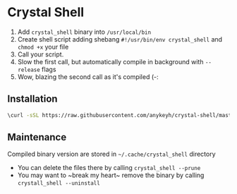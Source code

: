 # Crystal Shell

1. Add `crystal_shell` binary into `/usr/local/bin`
2. Create shell script adding shebang `#!/usr/bin/env crystal_shell` and `chmod +x` your file
3. Call your script.
4. Slow the first call, but automatically compile in background with `--release` flags
5. Wow, blazing the second call as it's compiled (-:

## Installation

```bash
\curl -sSL https://raw.githubusercontent.com/anykeyh/crystal-shell/master/install.sh | bash -s stable
```

## Maintenance

Compiled binary version are stored in `~/.cache/crystal_shell` directory

- You can delete the files there by calling `crystal_shell --prune`
- You may want to ~break my heart~ remove the binary by calling `crystall_shell --uninstall`